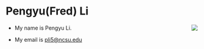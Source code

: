 # Pengyu(Fred) Li

<img align=right src="../img/cat.jpg">

- My name is Pengyu Li.

- My email is pli5@ncsu.edu


